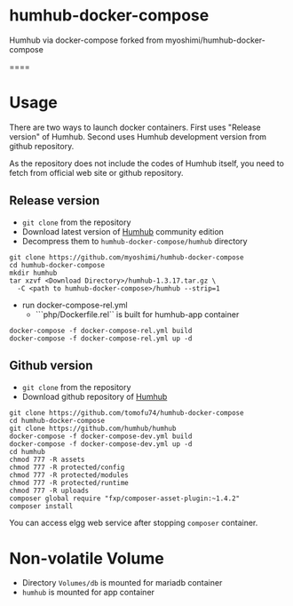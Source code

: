 # humhub-docker-compose
Humhub via docker-compose
forked from myoshimi/humhub-docker-compose


====

# Usage

There are two ways to launch docker containers. First uses "Release
version" of Humhub. Second uses Humhub development version from github
repository.

As the repository does not include the codes of Humhub itself,
you need to fetch from official web site or github repository.

## Release version

* ```git clone``` from the repository
* Download latest version of [Humhub](https://humhub.org/en/download)
  community edition
* Decompress them to ```humhub-docker-compose/humhub``` directory

``` shell
git clone https://github.com/myoshimi/humhub-docker-compose
cd humhub-docker-compose
mkdir humhub
tar xzvf <Download Directory>/humhub-1.3.17.tar.gz \
  -C <path to humhub-docker-compose>/humhub --strip=1
```

* run docker-compose-rel.yml
  * ```php/Dockerfile.rel`` is built for humhub-app container

``` shell
docker-compose -f docker-compose-rel.yml build
docker-compose -f docker-compose-rel.yml up -d
```

## Github version

* ```git clone``` from the repository
* Download github repository of [Humhub](https://humhub.org/en/download)

``` shell
git clone https://github.com/tomofu74/humhub-docker-compose
cd humhub-docker-compose
git clone https://github.com/humhub/humhub
docker-compose -f docker-compose-dev.yml build
docker-compose -f docker-compose-dev.yml up -d
cd humhub
chmod 777 -R assets
chmod 777 -R protected/config
chmod 777 -R protected/modules
chmod 777 -R protected/runtime
chmod 777 -R uploads
composer global require "fxp/composer-asset-plugin:~1.4.2"
composer install
```

You can access elgg web service after stopping ```composer``` container.

# Non-volatile Volume

* Directory ```Volumes/db``` is mounted for mariadb container
* ```humhub``` is mounted for app container

